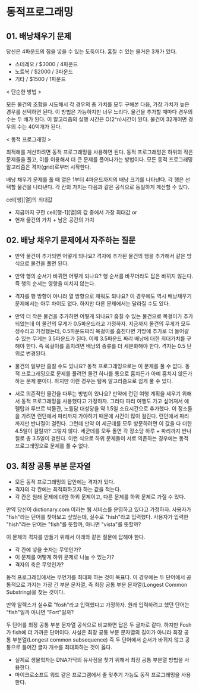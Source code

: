 # 동적프로그래밍


## 01. 배낭채우기 문제

당신은 4파운드의 짐을 넣을 수 있는 도둑이다. 훔칠 수 있는 물거은 3개가 있다.
- 스테레오 / $3000 / 4파운드
- 노트북 / $2000 / 3파운드
- 기타 / $1500 / 1파운드


< 단순한 방법 >

모든 물건의 조합을 시도해서 각 경우의 총 가치를 모두 구해본 다음, 가장 가치가 높은 경우를 선택하면 된다. 이 방법은 가능하지만 너무 느리다. 물건을 추가할 때마다 경우의 수는 두 배가 된다. 이 알고리즘의 실행 시간은 O(2^n)시간이 된다. 물건이 32개이면 경우의 수는 40억개가 된다.


< 동적 프로그래밍 >

최적해를 계산하려면 동적 프로그래밍을 사용하면 된다. 동적 프로그래밍은 하위의 작은 문제들을 풀고, 이를 이용해서 더 큰 문제를 풀어나가는 방법이다. 모든 동적 프로그래밍 알고리즘은 격자(grid)로부터 시작한다.

배낭 채우기 문제를 풀 때 열은 1부터 4파운드까지의 배낭 크기를 나타낸다. 각 행은 선택할 물건을 나타낸다. 각 칸의 가치는 다음과 같은 공식으로 동일하게 계산할 수 있다.

cell[행][열]의 최대값
 - 지금까지 구한 cell[행-1][열]의 값 중에서 가장 최대값 or
 - 현재 물건의 가치 + 남은 공간의 가치


## 02. 배낭 채우기 문제에서 자주하는 질문

- 만약 물건이 추가되면 어떻게 되나요?
격자에 추가된 물건의 행을 추가해서 같은 방식으로 물건을 풀면 된다.

- 만약 행의 순서가 바뀌면 어떻게 되나요?
행 순서를 바꾸더라도 답은 바뀌지 않는다. 즉 행의 순서는 영향을 미치지 않는다.

- 격자를 행 방향이 아니라 열 방향으로 채워도 되나요?
이 경우에도 역시 배낭채우기 문제에서는 아무 차이도 없다. 하지만 다른 문제에서는 달라질 수도 있다.

- 만약 더 작은 물건을 추가하면 어떻게 되나요?
훔칠 수 있는 물건으로 목걸이가 추가되었는데 이 물건의 무게가 0.5파운드라고 가정하자. 지금까지 물건의 무게가 모두 정수라고 가정했는데, 0.5파운드짜리 목걸이를 훔친다면 가방에 추가로 더 들어갈 수 있는 무게는 3.5파운드가 된다. 이제 3.5파운드 짜리 배낭에 대한 최대가치를 구해야 한다. 즉 목걸이를 훔치려면 배낭의 종류를 더 세분화해야 한다. 격자는 0.5 단위로 변경된다.

- 물건의 일부만 훔칠 수도 있나요?
동적 프로그래밍으로는 이 문제를 풀 수 없다. 동적 프로그래밍으로 문제를 풀려면 물건 하나를 통으로 훔치든가 아예 훔치지 않든가 하는 문제 뿐이다. 하지만 이런 경우는 탐욕 알고리즘으로 쉽게 풀 수 있다.

- 서로 의존적인 물건을 다루는 방법이 있나요?
만약에 런던 여행 계획을 세우기 위해서 동적 프로그래밍을 사용했다고 가정하자. 그러다 파리 여행도 가고 싶어져서 에펠탑과 루브르 박물관, 노틀담 대성당을 약 1.5일 소요시간으로 추가했다. 이 정소들을 가려면 런던에서 파리까지 가야하기 때문에 시간이 많이 걸린다. 런던에서 파리까지만 반나절이 걸린다. 그런데 만약 이 세군데를 모두 방문하려면 이 값을 다 더한 4.5일이 걸릴까? 그렇지 않다. 세군데를 모두 돌면 각 장소당 하루 + 파리까지 반나절로 총 3.5일이 걸린다. 이런 식으로 하위 문제들이 서로 의존하는 경우에는 동적 프로그래밍으로 문제를 풀 수 없다.


## 03. 최장 공통 부분 문자열

- 모든 동적 프로그래밍의 답안에는 격자가 있다.
- 격자의 각 칸에는 최적화하고자 하는 값을 적는다.
- 각 칸은 원래 문제에 대한 하위 문제이고, 다른 문제를 하위 문제로 가질 수 있다.


만약 당신이 dictionary.com 이라는 웹 서비스를 운영하고 있다고 가정하자.
사용자가 "fish"라는 단어를 찾아보고 싶었는데, 실수로 "hish"라고 입력했다.
사용자가 입력한 "hish"라는 단어는 "fish"를 뜻할까, 아니면 "vista"를 뜻할까?

이 문제의 격자를 만들기 위해서 아래와 같은 질문에 답해야 한다.
- 각 칸에 넣을 숫자는 무엇인가?
- 이 문제를 어떻게 하위 문제로 나눌 수 있는가?
- 격자의 축은 무엇인가?

동적 프로그래밍에서는 무언가를 최대화 하는 것이 목표다. 이 경우에는 두 단어에서 공통적으로 가지는 가장 긴 부분 문자열, 즉 최장 공통 부분 문자열(Longest Common Substring)을 찾는 것이다.


만약 알렉스가 실수로 "fosh"라고 입력했다고 가정하자.
원래 입력하려고 했던 단어는 "fish"일까 아니면 "Fort"일까?

두 단어를 최장 공통 부분 문자열 공식으로 비교하면 답은 두 글자로 같다.
하지만 Fosh가 fish에 더 가까운 단어이다.
사실은 최장 공통 부분 문자열의 길이가 아니라 최장 공통 부분열(Longest common subsequence) 즉 두 단어에서 순서가 바뀌지 않고 공통으로 들어간 글자 개수를 최대화하는 것이 옳다.

- 실제로 생물학자는 DNA가닥의 유사점을 찾기 위해서 최장 공통 부분열 방법을 사용한다.
- 마이크로소프트 워드 같은 프로그램에서 줄 맞추기 가능도 동적 프로그래밍을 사용한다.
